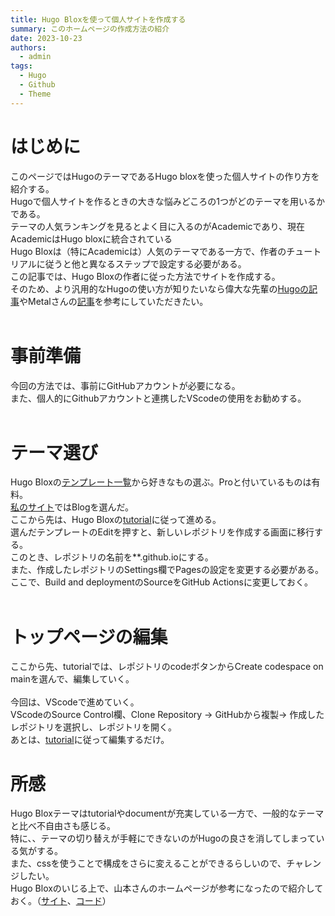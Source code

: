 ```yaml
---
title: Hugo Bloxを使って個人サイトを作成する
summary: このホームページの作成方法の紹介
date: 2023-10-23
authors:
  - admin
tags:
  - Hugo
  - Github
  - Theme
---
```


# はじめに
このページではHugoのテーマであるHugo bloxを使った個人サイトの作り方を紹介する。<br>
Hugoで個人サイトを作るときの大きな悩みどころの1つがどのテーマを用いるかである。<br>
テーマの人気ランキングを見るとよく目に入るのがAcademicであり、現在AcademicはHugo bloxに統合されている<br>
Hugo Bloxは（特にAcademicは）人気のテーマである一方で、作者のチュートリアルに従うと他と異なるステップで設定する必要がある。<br>
この記事では、Hugo Bloxの作者に従った方法でサイトを作成する。<br>
そのため、より汎用的なHugoの使い方が知りたいなら偉大な先輩の[Hugoの記事](https://ymat2.github.io/site/hugo.html)やMetalさんの[記事](https://heavywatal.github.io/misc/hugo.html)を参考にしていただきたい。<br><br>


# 事前準備
今回の方法では、事前にGitHubアカウントが必要になる。<br>
また、個人的にGithubアカウントと連携したVScodeの使用をお勧めする。<br><br>


# テーマ選び
Hugo Bloxの[テンプレート一覧](https://hugoblox.com/templates/)から好きなもの選ぶ。Proと付いているものは有料。<br>
[私のサイト](https://irisinch.github.io/ShinOno.github.io/)ではBlogを選んだ。<br>
ここから先は、Hugo Bloxの[tutorial](https://docs.hugoblox.com/tutorial/blog/)に従って進める。<br>
選んだテンプレートのEditを押すと、新しいレポジトリを作成する画面に移行する。<br>
このとき、レポジトリの名前を**.github.ioにする。<br>
また、作成したレポジトリのSettings欄でPagesの設定を変更する必要がある。<br>
ここで、Build and deploymentのSourceをGitHub Actionsに変更しておく。<br><br>

# トップページの編集
ここから先、tutorialでは、レポジトリのcodeボタンからCreate codespace on mainを選んで、編集していく。<br><br>
今回は、VScodeで進めていく。<br>
VScodeのSource Control欄、Clone Repository → GitHubから複製→ 作成したレポジトリを選択し、レポジトリを開く。<br>
あとは、[tutorial](https://docs.hugoblox.com/)に従って編集するだけ。<br>

# 所感
Hugo Bloxテーマはtutorialやdocumentが充実している一方で、一般的なテーマと比べ不自由さも感じる。<br>
特に、、テーマの切り替えが手軽にできないのがHugoの良さを消してしまっている気がする。<br>
また、cssを使うことで構成をさらに変えることができるらしいので、チャレンジしたい。<br>
Hugo Bloxのいじる上で、山本さんのホームページが参考になったので紹介しておく。（[サイト](https://r9y9.github.io/)、[コード](https://github.com/r9y9/website/tree/master)）

